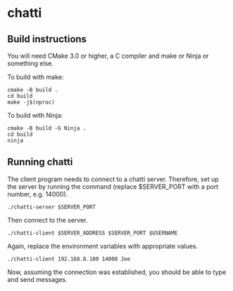 # chatti

## Build instructions

You will need CMake 3.0 or higher, a C compiler and make or Ninja or something else.

To build with make:

    cmake -B build .
    cd build
    make -j$(nproc)

To build with Ninja:

    cmake -B build -G Ninja .
    cd build
    ninja

## Running chatti

The client program needs to connect to a chatti server. Therefore, set up
the server by running the command (replace $SERVER_PORT with a port number, e.g. 14000).

    ./chatti-server $SERVER_PORT

Then connect to the server. 

    ./chatti-client $SERVER_ADDRESS $SERVER_PORT $USERNAME

Again, replace the environment variables with appropriate values.

    ./chatti-client 192.168.8.100 14000 Joe

Now, assuming the connection was established, you should be able to type and send messages.

